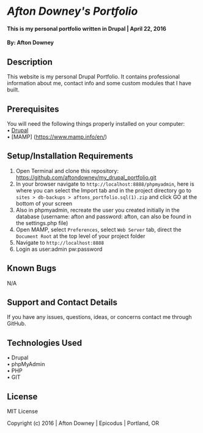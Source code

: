 # _Afton Downey's Portfolio_

#### This is my personal portfolio written in Drupal  | April 22, 2016

#### By: Afton Downey

## Description

This website is my personal Drupal Portfolio. It contains professional information about me, contact info and some custom modules that I have built.

## Prerequisites

You will need the following things properly installed on your computer:<br>
• [Drupal](https://www.drupal.org/project/drupal)<br>
• [MAMP] (https://www.mamp.info/en/)

## Setup/Installation Requirements

1. Open Terminal and clone this repository: https://github.com/aftondowney/my_drupal_portfolio.git
2. In your browser navigate to ```http://localhost:8888/phpmyadmin```, here is where you can select the Import tab and in the project directory go to ```sites > db-backups > aftons_portfolio.sql(1).zip``` and click GO at the bottom of your screen
3. Also in phpmyadmin, recreate the user you created initially in the database (username: afton and password: afton, can also be found in the settings.php file)
4. Open MAMP, select ```Preferences```, select ```Web Server``` tab, direct the ```Document Root``` at the top level of your project folder
5. Navigate to ```http://localhost:8888```
6. Login as user:admin pw:password

## Known Bugs

N/A

## Support and Contact Details

If you have any issues, questions, ideas, or concerns contact me through GitHub.

## Technologies Used

• Drupal<br>
• phpMyAdmin<br>
• PHP<br>
• GIT<br>


## License
MIT License

Copyright (c) 2016  |  Afton Downey  |  Epicodus  |  Portland, OR

